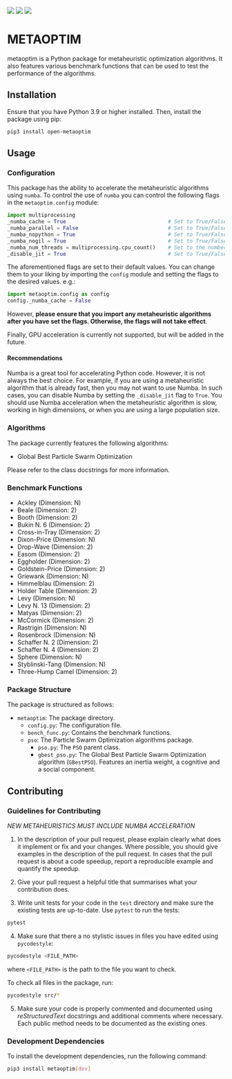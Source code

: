 [<img src="https://img.shields.io/badge/license-MIT-green.svg?">](<LINK>)
[<img src="https://img.shields.io/badge/build-passing-green.svg?">](<LINK>)
[<img src="https://img.shields.io/badge/tests-UnitTests,pytest-green.svg?">](<LINK>)

# METAOPTIM

metaoptim is a Python package for metaheuristic optimization algorithms. It also features various benchmark functions that can be used to test the performance of the algorithms.

## Installation
Ensure that you have Python 3.9 or higher installed. Then, install the package using pip:

```bash
pip3 install open-metaoptim
```

## Usage

### Configuration

This package has the ability to accelerate the metaheuristic algorithms using `numba`. To control the use of `numba` you can control the following flags in the `metaoptim.config` module:

```python
import multiprocessing
_numba_cache = True                                 # Set to True/False to enable/disable Numba cache
_numba_parallel = False                             # Set to True/False to enable/disable Numba parallel
_numba_nopython = True                              # Set to True/False to enable/disable Numba nopython
_numba_nogil = True                                 # Set to True/False to enable/disable Numba nogil
_numba_num_threads = multiprocessing.cpu_count()    # Set to the number of threads to use for Numba
_disable_jit = True                                 # Set to True/False to enable/disable Numba JIT
```

The aforementioned flags are set to their default values. You can change them to your liking by importing the `config` module and setting the flags to the desired values.
e.g.:

```python
import metaoptim.config as config
config._numba_cache = False
```

However, **please ensure that you import any metaheuristic algorithms after you have set the flags. Otherwise, the flags will not take effect**.

Finally, GPU acceleration is currently not supported, but will be added in the future.

#### Recommendations

Numba is a great tool for accelerating Python code. However, it is not always the best choice. For example, if you are using a metaheuristic algorithm that is already fast, then you may not want to use Numba. In such cases, you can disable Numba by setting the `_disable_jit` flag to `True`.
You should use Numba acceleration when the metaheuristic algorithm is slow, working in high dimensions, or when you are using a large population size.

### Algorithms

The package currently features the following algorithms:

- Global Best Particle Swarm Optimization

Please refer to the class docstrings for more information.

### Benchmark Functions

- Ackley (Dimension: N)
- Beale (Dimension: 2)
- Booth (Dimension: 2)
- Bukin N. 6 (Dimension: 2)
- Cross-in-Tray (Dimension: 2)
- Dixon-Price (Dimension: N)
- Drop-Wave (Dimension: 2)
- Easom (Dimension: 2)
- Eggholder (Dimension: 2)
- Goldstein-Price (Dimension: 2)
- Griewank (Dimension: N)
- Himmelblau (Dimension: 2)
- Holder Table (Dimension: 2)
- Levy (Dimension: N)
- Levy N. 13 (Dimension: 2)
- Matyas (Dimension: 2)
- McCormick (Dimension: 2)
- Rastrigin (Dimension: N)
- Rosenbrock (Dimension: N)
- Schaffer N. 2 (Dimension: 2)
- Schaffer N. 4 (Dimension: 2)
- Sphere (Dimension: N)
- Styblinski-Tang (Dimension: N)
- Three-Hump Camel (Dimension: 2)

### Package Structure

The package is structured as follows:

- `metaoptim`: The package directory.
    - `config.py`: The configuration file.
    - `bench_func.py`: Contains the benchmark functions.
    - `pso`: The Particle Swarm Optimization algorithms package.
      - `pso.py`: The `PSO` parent class.
      - `gbest_pso.py`: The Global Best Particle Swarm Optimization algorithm (`GBestPSO`). Features an inertia weight, a cognitive and a social component.

## Contributing

### Guidelines for Contributing

*NEW METAHEURISTICS MUST INCLUDE NUMBA ACCELERATION*

1. In the description of your pull request, please explain clearly what does it implement or fix and your changes. Where possible, you should give examples in the description of the pull request. In cases that the pull request is about a code speedup, report a reproducible example and quantify the speedup.

2. Give your pull request a helpful title that summarises what your contribution does.

3. Write unit tests for your code in the `test` directory and make sure the existing tests are up-to-date. Use `pytest` to run the tests:

```bash
pytest
```

4. Make sure that there a no stylistic issues in files you have edited using `pycodestyle`:

```bash
pycodestyle <FILE_PATH>
```

where `<FILE_PATH>` is the path to the file you want to check.

To check all files in the package, run:

```bash
pycodestyle src/*
```

5. Make sure your code is properly commented and documented using *reStructuredText* docstrings and additional comments where necessary. Each public method needs to be documented as the existing ones.

### Development Dependencies

To install the development dependencies, run the following command:

```bash
pip3 install metaoptim[dev]
```